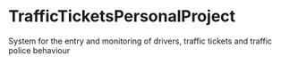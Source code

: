 # TrafficTicketsPersonalProject
System for the entry and monitoring of drivers, traffic tickets and traffic police behaviour
